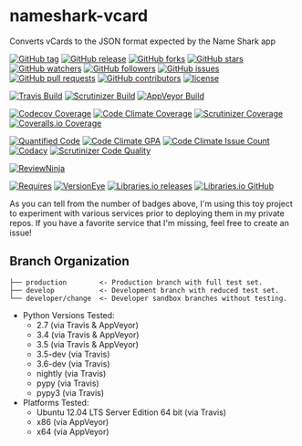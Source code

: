 # nameshark-vcard
Converts vCards to the JSON format expected by the Name Shark app

[![GitHub tag](https://img.shields.io/github/tag/proinsias/nameshark-vcard.svg)]()
[![GitHub release](https://img.shields.io/github/release/proinsias/nameshark-vcard.svg)]()
[![GitHub forks](https://img.shields.io/github/forks/proinsias/nameshark-vcard.svg?style=social&label=Fork)]()
[![GitHub stars](https://img.shields.io/github/stars/proinsias/nameshark-vcard.svg?style=social&label=Star)]()
[![GitHub watchers](https://img.shields.io/github/watchers/proinsias/nameshark-vcard.svg?style=social&label=Watch)]()
[![GitHub followers](https://img.shields.io/github/followers/proinsias.svg?style=social&label=Follow)]()
[![GitHub issues](https://img.shields.io/github/issues/proinsias/nameshark-vcard.svg)]()
[![GitHub pull requests](https://img.shields.io/github/issues-pr/proinsias/nameshark-vcard.svg)]()
[![GitHub contributors](https://img.shields.io/github/contributors/proinsias/nameshark-vcard.svg)]()
[![license](https://img.shields.io/github/license/proinsias/nameshark-vcard.svg)]()

[![Travis Build](https://travis-ci.org/proinsias/nameshark-vcard.svg?branch=master)](https://travis-ci.org/proinsias/nameshark-vcard)
[![Scrutinizer Build](https://scrutinizer-ci.com/g/proinsias/nameshark-vcard/badges/build.png?b=master)](https://scrutinizer-ci.com/g/proinsias/nameshark-vcard/build-status/master)
[![AppVeyor Build](https://ci.appveyor.com/api/projects/status/0ta82u4piyao3ayg?svg=true)](https://ci.appveyor.com/project/proinsias/nameshark-vcard)

[![Codecov Coverage](https://codecov.io/gh/proinsias/nameshark-vcard/branch/master/graph/badge.svg)](https://codecov.io/gh/proinsias/nameshark-vcard)
[![Code Climate Coverage](https://codeclimate.com/github/proinsias/nameshark-vcard/badges/coverage.svg)](https://codeclimate.com/github/proinsias/nameshark-vcard/coverage)
[![Scrutinizer Coverage](https://scrutinizer-ci.com/g/proinsias/nameshark-vcard/badges/coverage.png?b=master)](https://scrutinizer-ci.com/g/proinsias/nameshark-vcard/?branch=master)
[![Coveralls.io Coverage](https://coveralls.io/repos/github/proinsias/nameshark-vcard/badge.svg?branch=master)](https://coveralls.io/github/proinsias/nameshark-vcard?branch=master)

[![Quantified Code](https://www.quantifiedcode.com/api/v1/project/3553d32e83a8475ea60237d6a02d7107/badge.svg)](https://www.quantifiedcode.com/app/project/3553d32e83a8475ea60237d6a02d7107)
[![Code Climate GPA](https://codeclimate.com/github/proinsias/nameshark-vcard/badges/gpa.svg)](https://codeclimate.com/github/proinsias/nameshark-vcard)
[![Code Climate Issue Count](https://codeclimate.com/github/proinsias/nameshark-vcard/badges/issue_count.svg)](https://codeclimate.com/github/proinsias/nameshark-vcard)
[![Codacy](https://api.codacy.com/project/badge/Grade/3d8c09af6ee6433eac751444665ce1e0)](https://www.codacy.com/app/francis-odonovan/nameshark-vcard?utm_source=github.com&amp;utm_medium=referral&amp;utm_content=proinsias/nameshark-vcard&amp;utm_campaign=Badge_Grade)
[![Scrutinizer Code Quality](https://scrutinizer-ci.com/g/proinsias/nameshark-vcard/badges/quality-score.png?b=master)](https://scrutinizer-ci.com/g/proinsias/nameshark-vcard/?branch=master)

[![ReviewNinja](https://app.review.ninja/57427690/badge)](https://app.review.ninja/proinsias/nameshark-vcard)

[![Requires](https://requires.io/github/proinsias/nameshark-vcard/requirements.svg?branch=master)](https://requires.io/github/proinsias/nameshark-vcard/requirements/?branch=master)
[![VersionEye](https://www.versioneye.com/user/projects/57244381ba37ce00350af8c3/badge.svg?style=flat)](https://www.versioneye.com/user/projects/57244381ba37ce00350af8c3)
[![Libraries.io releases](https://img.shields.io/librariesio/release/proinsias/nameshark-vcard/1.0.3.svg)]()
[![Libraries.io GitHub](https://img.shields.io/librariesio/github/proinsias/nameshark-vcard.svg)]()

As you can tell from the number of badges above, I'm using this toy
project to experiment with various services prior to deploying them in
my private repos. If you have a favorite service that I'm missing,
feel free to create an issue!

Branch Organization
------------

    ├── production        <- Production branch with full test set.
    ├── develop           <- Development branch with reduced test set.
    └── developer/change  <- Developer sandbox branches without testing.

* Python Versions Tested:
    - 2.7 (via Travis & AppVeyor)
    - 3.4 (via Travis & AppVeyor)
    - 3.5 (via Travis & AppVeyor)
    - 3.5-dev (via Travis)
    - 3.6-dev (via Travis)
    - nightly (via Travis)
    - pypy (via Travis)
    - pypy3 (via Travis)
* Platforms Tested:
    - Ubuntu 12.04 LTS Server Edition 64 bit (via Travis)
    - x86 (via AppVeyor)
    - x64 (via AppVeyor)

